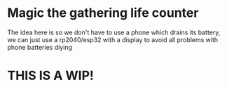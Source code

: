 # Magic the gathering life counter

The idea here is so we don't have to use a phone which drains its battery, we can just use a rp2040/esp32 with a display to avoid all problems with phone batteries diying

# THIS IS A WIP!
